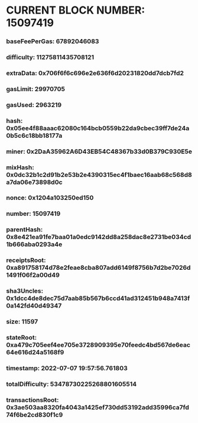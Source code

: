 # CURRENT BLOCK NUMBER: 15097419

### baseFeePerGas: 67892046083
### difficulty: 11275811435708121
### extraData: 0x706f6f6c696e2e636f6d20231820dd7dcb7fd2
### gasLimit: 29970705
### gasUsed: 2963219
### hash: 0x05ee4f88aaac62080c164bcb0559b22da9cbec39ff7de24a0b5c6c18bb18177a
### miner: 0x2DaA35962A6D43EB54C48367b33d0B379C930E5e
### mixHash: 0x0dc32b1c2d91b2e53b2e4390315ec4f1baec16aab68c568d8a7da06e73898d0c
### nonce: 0x1204a103250ed150
### number: 15097419
### parentHash: 0x8e421ea91fe7baa01a0edc9142dd8a258dac8e2731be034cd1b666aba0293a4e
### receiptsRoot: 0xa891758174d78e2feae8cba807add6149f8756b7d2be7026d1491f06f2a00d49
### sha3Uncles: 0x1dcc4de8dec75d7aab85b567b6ccd41ad312451b948a7413f0a142fd40d49347
### size: 11597
### stateRoot: 0xa479c705eef4ee705e3728909395e70feedc4bd567de6eac64e616d24a5168f9
### timestamp: 2022-07-07 19:57:56.761803
### totalDifficulty: 53478730225268801605514
### transactionsRoot: 0x3ae503aa8320fa4043a1425ef730dd53192add35996ca7fd74f6be2cd830f1c9
